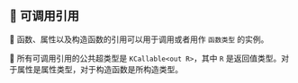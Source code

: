  
## 🌟 可调用引用

🔗 函数、属性以及构造函数的引用可以用于调用或者用作 `函数类型` 的实例。

🌈 所有可调用引用的公共超类型是 `KCallable<out R>`，其中 `R` 是返回值类型。对于属性是属性类型，对于构造函数是所构造类型。